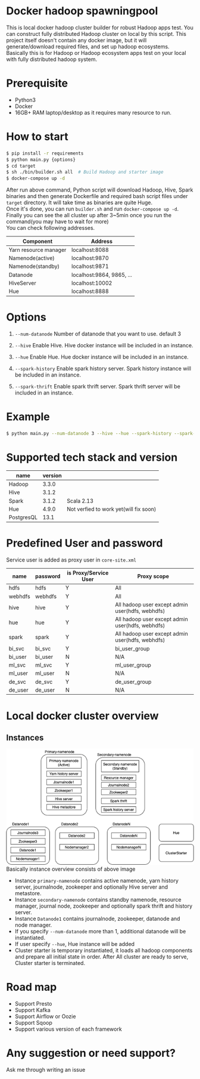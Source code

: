 # Docker hadoop spawningpool
This is local docker hadoop cluster builder for robust Hadoop apps test.
You can construct fully distributed Hadoop cluster on local by this script.
This project itself doesn't contain any docker image, but it will generate/download required files, and set up hadoop ecosystems.  
Basically this is for Hadoop or Hadoop ecosystem apps test on your local with fully distributed hadoop system.  

# Prerequisite
- Python3
- Docker
- 16GB+ RAM laptop/desktop as it requires many resource to run.

# How to start
```bash
$ pip install -r requirements
$ python main.py {options}
$ cd target
$ sh ./bin/builder.sh all  # Build Hadoop and starter image
$ docker-compose up -d
```
After run above command, Python script will download Hadoop, Hive, Spark binaries and then generate Dockerfile and required bash script files under `target` directory.
It will take time as binaries are quite Huge.  
Once it's done, you can run `builder.sh` and run `docker-compose up -d`.
Finally you can see the all cluster up after 3~5min once you run the command(you may have to wait for more)  
You can check following addresses.

|  Component  |  Address  |
|-----------|---------|
|  Yarn resource manager  |  localhost:8088  |
|  Namenode(active)  |  localhost:9870  |
|  Namenode(standby)  |  localhost:9871  |
|  Datanode  |  localhost:9864, 9865, ...  |
|  HiveServer  |  localhost:10002  |
|  Hue  |  localhost:8888 |


# Options
1. `--num-datanode` 
Number of datanode that you want to use. default 3
   
2. `--hive`
Enable Hive. Hive docker instance will be included in an instance.
   
3. `--hue`
Enable Hue. Hue docker instance will be included in an instance.
   
4. `--spark-history`
Enable spark history server. Spark history instance will be included in an instance.
   
5. `--spark-thrift`
Enable spark thrift server. Spark thrift server will be included in an instance.
   
# Example
```bash
$ python main.py --num-datanode 3 --hive --hue --spark-history --spark-thrift
```

# Supported tech stack and version
|  name | version |        | 
|---------|---------|-------|
|  Hadoop | 3.3.0 |     |
|  Hive   | 3.1.2 |      |
|  Spark  | 3.1.2 | Scala 2.13    |
|  Hue    | 4.9.0 |  Not verfied to work yet(will fix soon)   |
|  PostgresQL  |  13.1  |  |

# Predefined User and password
Service user is added as proxy user in `core-site.xml`

|  name | password  | is Proxy/Service User | Proxy scope |
|---------|---------|-------------|-------------|
| hdfs    | hdfs    | Y           | All |
| webhdfs | webhdfs | Y           | All |
| hive  | hive | Y | All hadoop user except admin user(hdfs, webhdfs) |
| hue  | hue | Y | All hadoop user except admin user(hdfs, webhdfs) |
| spark  | spark | Y | All hadoop user except admin user(hdfs, webhdfs) |
| bi_svc | bi_svc | Y | bi_user_group |
| bi_user | bi_user | N | N/A |
| ml_svc | ml_svc | Y | ml_user_group |
| ml_user | ml_user | N | N/A |
| de_svc | de_svc | Y | de_user_group |
| de_user | de_user | N | N/A |

# Local docker cluster overview
## Instances
![docker-instances](./images/docker-instances.png)
Basically instance overview consists of above image
- Instance `primary-namenode` contains active namenode, yarn history server, journalnode, zookeeper and optionally Hive server and metastore.
- Instance `secondary-namenode` contains standby namenode, resource manager, journal node, zookeeper and optionally spark thrift and history server.
- Instance `Datanode1` contains journalnode, zookeeper, datanode and node manager.
- If you specify `--num-datanode` more than 1, additional datanode will be instantiated.
- If user specify `--hue`, Hue instance will be added
- Cluster starter is temporary instantiated, it loads all hadoop components and prepare all initial state in order. After All cluster are ready to serve, Cluster starter is terminated.


# Road map 
- Support Presto
- Support Kafka
- Support Airflow or Oozie
- Support Sqoop
- Support various version of each framework

# Any suggestion or need support?
Ask me through writing an issue
